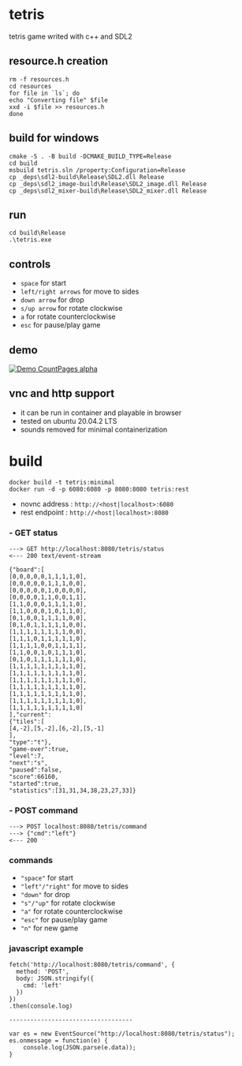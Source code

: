 # tetris

tetris game writed with c++ and SDL2

## resource.h creation
```
rm -f resources.h
cd resources
for file in `ls`; do
echo "Converting file" $file
xxd -i $file >> resources.h
done
```

## build for windows
```
cmake -S . -B build -DCMAKE_BUILD_TYPE=Release
cd build
msbuild tetris.sln /property:Configuration=Release
cp _deps\sdl2-build\Release\SDL2.dll Release
cp _deps\sdl2_image-build\Release\SDL2_image.dll Release
cp _deps\sdl2_mixer-build\Release\SDL2_mixer.dll Release
```

## run 
```
cd build\Release
.\tetris.exe
```

## controls
- `space` for start
- `left/right arrows` for move to sides
- `down arrow` for drop
- `s/up arrow` for rotate clockwise
- `a` for rotate counterclockwise
- `esc` for pause/play game

## demo
[![Demo CountPages alpha](https://j.gifs.com/w0Aoyw.gif)](https://j.gifs.com/w0Aoyw.gif)

## vnc and http support

- it can be run in container and playable in browser
- tested on ubuntu 20.04.2 LTS
- sounds removed for minimal containerization

# build
``` 
docker build -t tetris:minimal
docker run -d -p 6080:6080 -p 8080:8080 tetris:rest
```
- novnc address : `http://<host|localhost>:6080`
- rest endpoint : `http://<host|localhost>:8080`

### - GET status
````
---> GET http://localhost:8080/tetris/status
<--- 200 text/event-stream

{"board":[
[0,0,0,0,0,1,1,1,1,0],
[0,0,0,0,0,1,1,1,0,0],
[0,0,0,0,0,1,0,0,0,0],
[0,0,0,0,1,1,0,0,1,1],
[1,1,0,0,0,1,1,1,1,0],
[1,1,0,0,0,1,0,1,1,0],
[0,1,0,0,1,1,1,1,0,0],
[0,1,0,1,1,1,1,1,0,0],
[1,1,1,1,1,1,1,1,0,0],
[1,1,1,0,1,1,1,1,1,0],
[1,1,1,1,0,0,1,1,1,1],
[1,1,0,0,1,0,1,1,1,0],
[0,1,0,1,1,1,1,1,1,0],
[1,1,1,1,1,1,1,1,1,0],
[1,1,1,1,1,1,1,1,1,0],
[1,1,1,1,1,1,1,1,1,0],
[1,1,1,1,1,1,1,1,1,0],
[1,1,1,1,1,1,1,1,1,0],
[1,1,1,1,1,1,1,1,1,0],
[1,1,1,1,1,1,1,1,1,0]
],"current":
{"tiles":[
[4,-2],[5,-2],[6,-2],[5,-1]
],
"type":"t"},
"game-over":true,
"level":7,
"next":"s",
"paused":false,
"score":66160,
"started":true,
"statistics":[31,31,34,38,23,27,33]}
````
### - POST command
````
---> POST localhost:8080/tetris/command
---> {"cmd":"left"}
<--- 200
````
### commands
- `"space"` for start
- `"left"/"right"` for move to sides
- `"down"` for drop
- `"s"/"up"` for rotate clockwise
- `"a"` for rotate counterclockwise
- `"esc"` for pause/play game
- `"n"` for new game

### javascript example
````
fetch('http://localhost:8080/tetris/command', {
  method: 'POST',
  body: JSON.stringify({
    cmd: 'left'
  })
})
.then(console.log)

-----------------------------------

var es = new EventSource("http://localhost:8080/tetris/status");
es.onmessage = function(e) {
    console.log(JSON.parse(e.data));
}
````